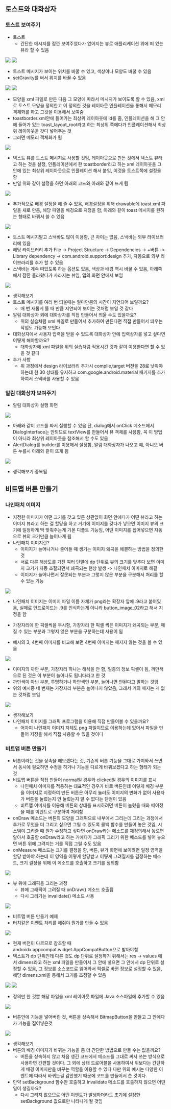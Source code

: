 ## 토스트와 대화상자
### 토스트 보여주기
- 토스트 
	- 간단한 메시지를 잠깐 보여주었다가 없어지는 뷰로 애플리케이션 위에 떠 있는 뷰라 할 수 있음
<img src="https://user-images.githubusercontent.com/32586985/88607758-fd46ee00-d0ba-11ea-8be1-2d23230232ea.PNG">
<img src="https://user-images.githubusercontent.com/32586985/88607855-40a15c80-d0bb-11ea-9892-7031a41ca8e8.PNG">

- 토스트 메시지가 보이는 위치를 바꿀 수 있고, 색상이나 모양도 바꿀 수 있음
- setGravity를 써서 위치를 바꿀 수 있음

<img src="https://user-images.githubusercontent.com/32586985/88608668-439d4c80-d0bd-11ea-86ce-c605eca37e66.PNG">
<img src="https://user-images.githubusercontent.com/32586985/88608695-57e14980-d0bd-11ea-9c88-bab7e2300222.PNG">

- 모양을 xml 파일로 만든 다음 그 모양에 따라서 메시지가 보이도록 할 수 있음, xml로 토스트 모양을 정의한고 이 정의한 것을 레이아웃 인플레이션을 통해서 메모리 객체화를 하고 그것을 이용해서 보여줌
- toastborder.xml안에 들어가는 최상위 레이아웃에 id를 줌, 인플레이션을 해 그 안에 들어가 있는 toast_layout_root라고 하는 최상위 쪽에다가 인플레이션해서 최상위 레이아웃을 갖다 넣어주는 것
- 그러면 메모리 객체화가 됨 
<img src="https://user-images.githubusercontent.com/32586985/88609433-0cc83600-d0bf-11ea-9f2a-0778b6b166b8.PNG">

- 텍스트 뷰를 토스트 메시지로 사용할 것임, 레이아웃으로 만든 것에서 텍스트 뷰라고 하는 것을 설정, 인플레이션에서 한 toastborder라고 하는 xml 레이아웃을 그 안에 있는 최상위 레이아웃으로 인플레이션 해서 붙임, 이것을 토스트쪽에 설정을 함 
- 만일 위와 같이 설정을 하면 아래의 코드와 아래와 같이 뜨게 됨 
<img src="https://user-images.githubusercontent.com/32586985/88610270-2d918b00-d0c1-11ea-890e-524120f2a7df.PNG">

- 추가적으로 배경 설정을 해 줄 수 있음, 배경설정을 위해 drawable에 toast.xml 파일을 새로 만듬, 해당 파일을 배경으로 지정을 함, 아래와 같이 toast 메시지를 원하는 형태로 바꿔서 쓸 수 있음
<img src="https://user-images.githubusercontent.com/32586985/88610413-8e20c800-d0c1-11ea-973d-0044c0a73d3d.PNG">

- 토스트 메시지말고 스낵바도 많이 이용함, 큰 차이는 없음, 스낵바는 외부 라이브러리에 있음 
- 해당 라이브러리 추가 File -> Project Structure -> Dependencies -> +버튼 -> Library dependency -> com.android.support:design 추가, 자동으로 외부 라이브러리를 추가 할 수 있음
- 스낵바는 계속 떠있도록 하는 옵션도 있음, 색상과 배경 역시 바꿀 수 있음, 아래쪽에서 잠깐 올라왔다가 사라지는 뷰임, 앱의 화면 안에서 보임
<img src="https://user-images.githubusercontent.com/32586985/88610987-0dfb6200-d0c3-11ea-87fe-833644d24c42.PNG">

- 생각해보기
- 토스트 메시지를 여러 번 띄울때는 얼마만큼의 시간이 지연되어 보일까요?
	- 매 번 새롭게 뜰 때 만큼 지연되어 보이는 것처럼 보일 것 같다
- 알림 대화상자 외에 대화상자를 직접 만들어서 띄울 수도 있을까요?
	- 위의 실습처럼 xml 파일로 만들어서 추가하여 만든다면 직접 만들어서 띄우는 작업도 가능해 보인다
- 대화상자에서 사용자 입력을 받을 수 있도록 대화상자 안에 입력상자를 넣고 싶다면 어떻게 해야할까요?
	- 대화상자에 xml 파일을 위의 실습처럼 적용시킨 것과 같이 이용한다면 할 수 있을 것 같다
- 추가 사항 
	- 위 과정에서 design 라이브러리 추가시 complie,target 버전을 28로 낮춰야 하는데 현 30 상태를 유지하고 com.google.android.material 패키지를 추가하여서 스낵바를 사용할 수 있음

### 알림 대화상자 보여주기
- 알림 대화상자 실행 화면
<img src="https://user-images.githubusercontent.com/32586985/88611652-739c1e00-d0c4-11ea-9584-3877da3bb879.PNG">

- 아래와 같이 코드를 짜서 실행할 수 있음 단, dialog에서 onClick 메소드에서 DialogInterface는 안되므로 textView를 만들어서 뷰 객체를 사용함, 꼭 이 방법이 아니라 최상위 레이아웃을 참조해서 할 수도 있음
- AlertDialog를 builder를 이용해서 설정함, 알림 대화상자가 나오고 예, 아니오 버튼 누를시 아래와 같이 뜨게 됨 
<img src="https://user-images.githubusercontent.com/32586985/88612548-6c760f80-d0c6-11ea-8fa0-23eb671a3aaf.PNG">

- 생각해보기 중복됨

## 비트맵 버튼 만들기
### 나인패치 이미지
- 지정한 이미지가 어떤 크기를 갖고 있든 상관없이 화면 안에다가 어떤 뷰라고 하는 이미지 뷰라고 하는 걸 할당을 하고 거기에 이미지를 갖다가 넣으면 이미지 뷰의 크기에 일정하게 딱 맞춰주는게 기본 디폴트 기능임, 어떤 이미지를 집어넣으면 자동으로 뷰의 크기만큼 늘어나게 됨 
- 나인패치 이미지란?
	- 이미지가 늘어나거나 줄어들 때 생기는 이미지 왜곡을 해결하는 방법을 정의한 것
	- 서로 다른 해상도를 가진 여러 단말에 dp 단위로 뷰의 크기를 맞추다 보면 이미지 크기가 자동 조절되면서 왜곡되는 현상 발생 -> 나인패치 이미지로 해결
	- 이미지가 늘어나면서 잘못되는 부분과 그렇지 않은 부분을 구분해서 처리를 할 수 있는 기능
<img src="https://user-images.githubusercontent.com/32586985/88612848-12c21500-d0c7-11ea-8cb1-724d0d285889.PNG">

- 나인패치 이미지는 이미지 파일 이름 자체가 png라는 확장자 앞에 .9라고 붙어있음, 실제로 안드로이드는 .9를 인식하는게 아니라 button_image_02라고 해서 지정을 함
- 가장자리에 한 픽셀씩을 무시함, 가장자리 한 픽셀 씩은 이미지가 왜곡되는 부분, 깨질 수 있는 부분과 그렇지 않은 부분을 구분하는데 사용이 됨 

- 예시의 3, 4번째 이미지를 비교해 보면 4번째 이미지는 깨지지 않는 것을 볼 수 있음
<img src="https://user-images.githubusercontent.com/32586985/88613595-caa3f200-d0c8-11ea-8e72-a3e37462c062.PNG">

- 이미지의 까만 부분, 가장자리 하나는 해석을 안 함, 일종의 정보 픽셀이 됨, 까만색으로 된 것은 이 부분이 늘어나도 됩니다라고 한 것
- 까만색이 아닌 부분, 투명하거나 하얀색인 부분, 늘어나면 안된다고 말하는 것임 
- 위의 예시중 네 번재는 가장자리 부분은 늘어나지 않았음, 그래서 거의 깨지는 게 없는 것처럼 보임
<img src="https://user-images.githubusercontent.com/32586985/88613662-f030fb80-d0c8-11ea-8565-eada48d37125.PNG">

- 생각해보기
- 나인패치 이미지를 그래픽 프로그램을 이용해 직접 만들어볼 수 있을까요?
	- 어차피 나인패치 이미지 자체도 png 파일이므로 이용하는데 있어서 파일을 만들어 저장을 해서 직접 사용할 수 있을 것이다

### 비트맵 버튼 만들기
- 버튼이라는 것을 상속을 해보겠다는 것, 기존의 버튼 기능을 그대로 가져와서 쓰면서 동시에 필요하면 수정을 하거나 기능을 다르게 바꿔보겠다고 하는 형태가 되는 것
- 비트맵 버튼을 직접 만들어 normal일 경우와 clicked일 경우의 이미지를 표시
	- 나인패치 이미지를 적용하는 대표적인 경우가 바로 버튼인데 이렇게 배경 부분을 이미지로 지정하여 만든 버튼은 아무리 눌러도 이미지의 변화가 없어 사용자가 버튼을 눌렀는지 안 눌렀는지 알 수 없다는 단점이 있음
	- 비트맵 이미지를 이용해 버튼의 상태를 표시하려면 버튼이 눌렀을 때와 떼어졌을 때를 이벤트로 구분하여 처리함
- onDraw 메소드는 버튼의 모양을 그래픽으로 내부에서 그리는데 그리는 과정에서 추가로 무엇을 더 그리고 싶으면 그릴 수 있도록 콜백 함수를 만들어 놓은 것임, 시스템이 그려줄 때 뭔가 수정하고 싶다면 onDraw라는 메소드를 재정의해서 놓으면 알아서 호출함 onDraw라고 하는 거에다가 그래픽 그리기 위한 메소드를 넣어 놓으면 버튼 위에 그려지는 거를 직접 그릴 수도 있음
- onMeasure 메소드는 크기를 결정을 함, 버튼, 뷰가 화면에 보이려면 일정 영역을 할당 받아야 하는데 이 영역을 어떻게 할당받고 어떻게 그려질지를 결정하는 메소드, 크기 결정을 위해 이 메소드를 호출하고 크기를 정의함
<img src="https://user-images.githubusercontent.com/32586985/88614094-f70c3e00-d0c9-11ea-98ac-0382bb3c2780.PNG">

- 뷰 위에 그래픽을 그리는 과정
	- 뷰에 그래픽이 그려질 때 onDraw() 메소드 호출됨
	- 다시 그리기는 invalidate() 메소드 사용
<img src="https://user-images.githubusercontent.com/32586985/88614385-9e897080-d0ca-11ea-86f6-0c25d87486da.PNG">

- 비트맵 버튼 만들기 예제 
- 터치같은 이벤트 처리를 해줘야 뭔가를 만들 수 있음
<img src="https://user-images.githubusercontent.com/32586985/88614456-c082f300-d0ca-11ea-9598-0c3fa10edce1.PNG">

- 현재 버전이 다르므로 참조할 때 androidx.appcompat.widget.AppCompatButton으로 받아야함
- 텍스트가 dp 단위인데 다른 것도 dp 단위로 설정하기 위해서는 res -> values 에서 dimens라고 하는 xml 파일을 만들어서 그 안에 넣으면 그 안에서 dp 단위로 설정할 수 있음, 그 정보를 소스코드로 읽어와서 픽셀로 바뀐 정보로 설정할 수 있음, 해당 dimens.xml을 통해서 크기를 조정할 수 있음 
<img src="https://user-images.githubusercontent.com/32586985/88615436-e4dfcf00-d0cc-11ea-8a8b-04bb6cdc5f87.PNG">
<img src="https://user-images.githubusercontent.com/32586985/88615443-e7dabf80-d0cc-11ea-8c63-88661896e922.PNG">

- 정의만 한 것뿐 해당 파일을 xml 레이아웃 파일에 Java 소스파일에 추가할 수 있음
<img src="https://user-images.githubusercontent.com/32586985/88616040-14dba200-d0ce-11ea-80c9-f14a77fedc9a.PNG">

- 버튼안에 기능을 넣어버린 것, 버튼을 상속해서 BitmapButton을 만들고 그 안에다가 기능을 집어넣은것
<img src="https://user-images.githubusercontent.com/32586985/88616263-a9460480-d0ce-11ea-912c-f3bacdddf170.PNG">

- 생각해보기
- 버튼의 배경 이미지가 바뀌는 기능을 좀 더 간단한 방법으로 만들 수는 없을까요?
	- 버튼을 상속하지 않고 처음 생긴 코드에서 메소드를 그대로 써서 쓰는 방식으로 사용하면 간편할 것이다. 그 외에 상태 드로어블을 사용하여서 위보다는 간단하게 배경 이미지만을 바꾸는 역할을 이용할 수 있다 다만 위의 예시는 다양한 이벤트에 따라서 바뀌는걸 감안했기 때문에 코드를 만들어서 쓴 것이다.
- 만약 setBackground 함수만 호출하고 Invalidate 메소드를 호출하지 않으면 어떤 일이 생길까요?
	- 다시 그리지 않으므로 어떤 이벤트가 발생하더라도 초기에 설정한 setBackground 값으로만 나타나게 될 것임